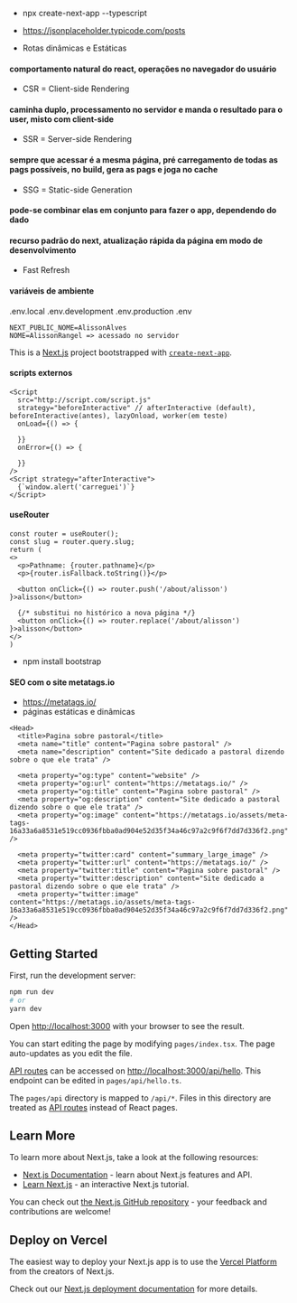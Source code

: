 - npx create-next-app --typescript
- https://jsonplaceholder.typicode.com/posts

- Rotas dinâmicas e Estáticas

#### comportamento natural do react, operações no navegador do usuário
- CSR = Client-side Rendering

#### caminha duplo, processamento no servidor e manda o resultado para o user, misto com client-side
- SSR = Server-side Rendering

#### sempre que acessar é a mesma página, pré carregamento de todas as pags possíveis, no build, gera as pags e joga no cache
- SSG = Static-side Generation

#### pode-se combinar elas em conjunto para fazer o app, dependendo do dado

#### recurso padrão do next, atualização rápida da página em modo de desenvolvimento
- Fast Refresh


#### variáveis de ambiente
.env.local
.env.development
.env.production
.env
```
NEXT_PUBLIC_NOME=AlissonAlves
NOME=AlissonRangel => acessado no servidor
``` 

This is a [Next.js](https://nextjs.org/) project bootstrapped with [`create-next-app`](https://github.com/vercel/next.js/tree/canary/packages/create-next-app).


#### scripts externos
```
<Script 
  src="http://script.com/script.js"
  strategy="beforeInteractive" // afterInteractive (default), beforeInteractive(antes), lazyOnload, worker(em teste)
  onLoad={() => {          
    
  }}
  onError={() => {

  }}
/>
<Script strategy="afterInteractive">
  {`window.alert('carreguei')`}
</Script>
```

#### useRouter
```
const router = useRouter();
const slug = router.query.slug;
return (
<>
  <p>Pathname: {router.pathname}</p>
  <p>{router.isFallback.toString()}</p>

  <button onClick={() => router.push('/about/alisson') }>alisson</button>

  {/* substitui no histórico a nova página */}
  <button onClick={() => router.replace('/about/alisson') }>alisson</button>
</>
)
```

- npm install bootstrap

#### SEO com o site metatags.io
- https://metatags.io/
- páginas estáticas e dinâmicas
```
<Head>
  <title>Pagina sobre pastoral</title>
  <meta name="title" content="Pagina sobre pastoral" />
  <meta name="description" content="Site dedicado a pastoral dizendo sobre o que ele trata" />
  
  <meta property="og:type" content="website" />
  <meta property="og:url" content="https://metatags.io/" />
  <meta property="og:title" content="Pagina sobre pastoral" />
  <meta property="og:description" content="Site dedicado a pastoral dizendo sobre o que ele trata" />
  <meta property="og:image" content="https://metatags.io/assets/meta-tags-16a33a6a8531e519cc0936fbba0ad904e52d35f34a46c97a2c9f6f7dd7d336f2.png" />
  
  <meta property="twitter:card" content="summary_large_image" />
  <meta property="twitter:url" content="https://metatags.io/" />
  <meta property="twitter:title" content="Pagina sobre pastoral" />
  <meta property="twitter:description" content="Site dedicado a pastoral dizendo sobre o que ele trata" />
  <meta property="twitter:image" content="https://metatags.io/assets/meta-tags-16a33a6a8531e519cc0936fbba0ad904e52d35f34a46c97a2c9f6f7dd7d336f2.png" />
</Head>
```

## Getting Started

First, run the development server:

```bash
npm run dev
# or
yarn dev
```

Open [http://localhost:3000](http://localhost:3000) with your browser to see the result.

You can start editing the page by modifying `pages/index.tsx`. The page auto-updates as you edit the file.

[API routes](https://nextjs.org/docs/api-routes/introduction) can be accessed on [http://localhost:3000/api/hello](http://localhost:3000/api/hello). This endpoint can be edited in `pages/api/hello.ts`.

The `pages/api` directory is mapped to `/api/*`. Files in this directory are treated as [API routes](https://nextjs.org/docs/api-routes/introduction) instead of React pages.

## Learn More

To learn more about Next.js, take a look at the following resources:

- [Next.js Documentation](https://nextjs.org/docs) - learn about Next.js features and API.
- [Learn Next.js](https://nextjs.org/learn) - an interactive Next.js tutorial.

You can check out [the Next.js GitHub repository](https://github.com/vercel/next.js/) - your feedback and contributions are welcome!

## Deploy on Vercel

The easiest way to deploy your Next.js app is to use the [Vercel Platform](https://vercel.com/new?utm_medium=default-template&filter=next.js&utm_source=create-next-app&utm_campaign=create-next-app-readme) from the creators of Next.js.

Check out our [Next.js deployment documentation](https://nextjs.org/docs/deployment) for more details.
